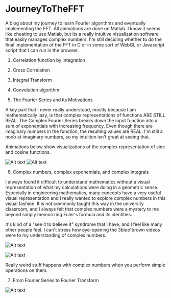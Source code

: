 # JourneyToTheFFT
A blog about my journey to learn Fourier algorithms and eventually implementing the FFT.  All animations are done on Matlab.  I know it seems like cheating to use Matlab, but its a really intuitive visualization software that easily manages complex numbers.  I'm still deciding whether to do the final implementation of the FFT in C or in some sort of WebGL or Javascript script that I can run in the browser.  

1. Correlation function by integration

2. Cross Correlation

3. Integral Transform

4. Convolution algorithm

5. The Fourier Series and its Motivations

  A key part that I never really understood, mostly because I am mathematically lazy, is that complex representations of functions ARE STILL REAL.  The Complex Fourier Series breaks down the input function into a sum of exponentials with increasing frequency.  Even though there are imaginary numbers in the function, the resulting values are REAL.  I'm still a noob at imaginary numbers, so my intuition isn't great at seeing that.

  Animations below show visualizations of the complex representation of sine and cosine functions.

  ![Alt text](https://user-images.githubusercontent.com/14359191/44233744-8debc400-a159-11e8-8b9f-04b88e5ae5b0.gif)
  ![Alt text](https://user-images.githubusercontent.com/14359191/44233746-8f1cf100-a159-11e8-99d6-87b6ad02e6db.gif)

6. Complex numbers, complex exponentials, and complex integrals

  I always found it difficult to understand mathematics without a visual representation of what
  my calculations were doing in a geometric sense.  Especially in engineering mathematics, many
  concepts have a very useful visual representation and I really wanted to explore complex numbers in this visual fashion.  It is not commonly taught this way in the university classroom, and I always felt that complex numbers were a mystery to me beyond simply memorizing Euler's formula and its identities.  

  It's kind of a "see it to believe it" syndrome that I have, and I feel like many other people feel.  I can't stress how eye-opening the 3blue1brown videos were to my understanding of complex numbers.  

  ![Alt text](https://user-images.githubusercontent.com/14359191/43619004-87a56382-9680-11e8-972a-0978d3b7bb3f.gif)

  ![Alt text](https://user-images.githubusercontent.com/14359191/43619005-88658054-9680-11e8-8309-5f689b2c7f0c.gif)

  Really weird stuff happens with complex numbers when you perform simple operations on them.

7. From Fourier Series to Fourier Transform

  ![Alt text](https://user-images.githubusercontent.com/14359191/44192223-796ce480-a0e3-11e8-9643-17ba3c2d3a90.gif)
